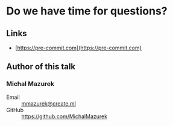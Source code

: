 # Do we have time for questions?

## Links

- [https://pre-commit.com](https://pre-commit.com)

## Author of this talk

<h3>Michal Mazurek</h3>
<dl>
    <dt>Email</dt>
    <dd><a href="mailto:mmazurek@create.ml">mmazurek@create.ml</a></dd>
    <dt>GitHub</dt>
    <dd><a href="https://github.com/MichalMazurek">https://github.com/MichalMazurek</a></dd>
</dl>
